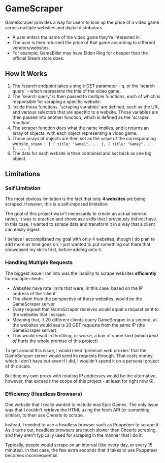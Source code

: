 # GameScraper
GameScraper provides a way for users to look up the price of a video game across multiple websites and digital distributors.
- A user enters the name of the video game they're interested in.
- The user is then returned the price of that game according to different vendors/websites.
- For example, GameBillet may have Elden Ring for cheaper than the official Steam store does.

## How It Works
1. The /search endpoint takes a single GET parameter - q, or the 'search query' - which represents the title of the video game.
2. The 'search query' is then passed to multiple functions, each of which is responsible for scraping a specific website.
3. Inside those functions, 'scraping variables' are defined, such as the URL and various selectors that are specific to a website. Those variables are then passed into another function, which is defined as the 'scraper function'.
4. The scraper function does what the name implies, and it returns an array of objects, with each object representing a video game.
5. Those arrays of objects are then set as the value of the corresponding website. 
`steam : [
    {
        title: "Game1",
        ...
    },
    {
        title: "Game2",
        ...
    },
    ...
]`
6. The data for each website is then combined and set back as one big object.

## Limitations
### Self Limitation
The most obvious limitation is the fact that only **4 websites** are being scraped. However, this is a self-imposed limitation.

The goal of this project wasn't necessarily to create an actual service, rather, it was to practice and showcase skills that I previously did not have. In this case, I wanted to scrape data and transform it in a way that a client can easily digest.

I believe I accomplished my goal with only 4 websites, though I do plan to add more as time goes on. I just wanted to put something out there that showcased my skills first, before adding onto it.

### Handling Multiple Requests
The biggest issue I ran into was the inability to scrape websites **efficiently** for multiple clients.
- Websites have rate limits that were, in this case, based on the IP address of the 'client'.
- The client from the perspective of these websites, would be the GameScraper server.
- Every request that GameScraper receives would equal a request sent to the websites that I scrape.
- Meaning that, if 20 different clients query GameScraper in a second, all the websites would see is 20 GET requests from the same IP (the GameScraper server).
- This would result in throttling, or worse, a ban of some kind (which *kind of* hurts the whole premise of this project)

To get around this issue, I would need 'premium web proxies' that the GameScraper server would send its requests through. That costs money, which I don't have but even if I did, I wouldn't spend it on a personal project of this scale.

Building my own proxy with rotating IP addresses would be the alternative, however, that exceeds the scope of this project - at least for right now 😲.

### Efficiency (Headless Browsers)
One website that I really wanted to include was Epic Games. The only issue was that I couldn't retrieve the HTML using the fetch API (or something similar), to then use Cheerio to scrape. 

Instead, I needed to use a headless browser such as Puppeteer to scrape it. As it turns out, headless browsers are much slower than Cheerio scraping, and they aren't typically used for scraping in the manner that I do it.

Typically, people would scrape on an interval (like every day, or every 15 minutes). In that case, the few extra seconds that it takes to use Puppeteer becomes inconsequential.
